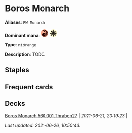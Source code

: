 # Boros Monarch

**Aliases**: `RW Monarch`

**Dominant mana**: <img src="../resources/images/mana/R.png" width="25"/> <img src="../resources/images/mana/W.png" width="25"/>

**Type**: `Midrange`

**Description**: TODO.

## **Staples**



## **Frequent cards**



## **Decks**

[Boros Monarch 560.001.Thraben27](https://deckstats.net/decks/181430/2119099-boros-monarch-560-001-thraben2) | *2021-06-21, 20:19:23* |   


*Last updated: 2021-06-26, 10:50:43.*
